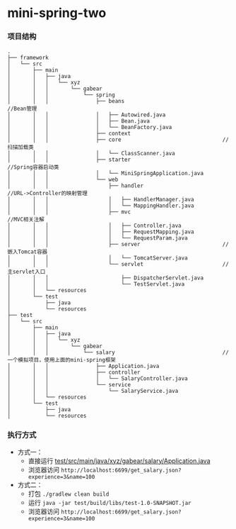 # mini-spring-two

### 项目结构
```text
.
├── framework
│   └── src
│       ├── main
│       │   ├── java
│       │   │   └── xyz
│       │   │       └── gabear
│       │   │           └── spring
│       │   │               ├── beans                               //Bean管理
│       │   │               │   ├── Autowired.java
│       │   │               │   ├── Bean.java
│       │   │               │   └── BeanFactory.java
│       │   │               ├── context
│       │   │               ├── core                                //扫描加载类
│       │   │               │   └── ClassScanner.java
│       │   │               ├── starter                             //Spring容器启动类
│       │   │               │   └── MiniSpringApplication.java
│       │   │               └── web
│       │   │                   ├── handler                         //URL->Controller的映射管理
│       │   │                   │   ├── HandlerManager.java
│       │   │                   │   └── MappingHandler.java
│       │   │                   ├── mvc                             //MVC相关注解
│       │   │                   │   ├── Controller.java
│       │   │                   │   ├── RequestMapping.java
│       │   │                   │   └── RequestParam.java
│       │   │                   ├── server                          //嵌入Tomcat容器
│       │   │                   │   └── TomcatServer.java
│       │   │                   └── servlet                         //主servlet入口
│       │   │                       ├── DispatcherServlet.java
│       │   │                       └── TestServlet.java
│       │   └── resources
│       └── test
│           ├── java
│           └── resources
├── test
│   └── src
│       ├── main
│       │   ├── java
│       │   │   └── xyz
│       │   │       └── gabear
│       │   │           └── salary                                  //一个模拟项目，使用上面的mini-spring框架
│       │   │               ├── Application.java
│       │   │               ├── controller
│       │   │               │   └── SalaryController.java
│       │   │               └── service
│       │   │                   └── SalaryService.java
│       │   └── resources
│       └── test
│           ├── java
│           └── resources
```

### 执行方式
- 方式一：
    - 直接运行 [test/src/main/java/xyz/gabear/salary/Application.java](mini-spring-two-test/src/main/java/xyz/gabear/salary/Application.java)
    - 浏览器访问 `http://localhost:6699/get_salary.json?experience=3&name=100`
- 方式二：
    - 打包 `./gradlew clean build`
    - 运行 `java -jar test/build/libs/test-1.0-SNAPSHOT.jar`
    - 浏览器访问 `http://localhost:6699/get_salary.json?experience=3&name=100`